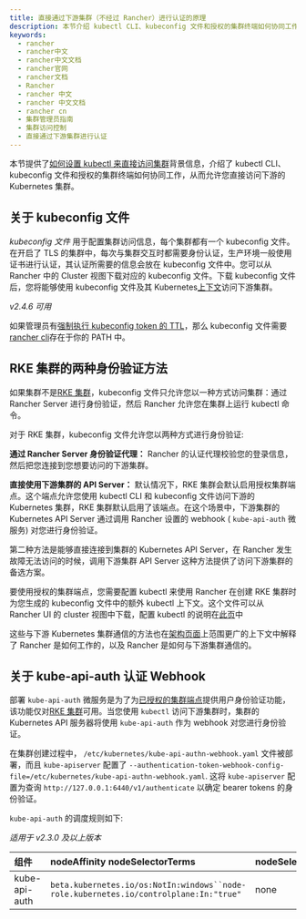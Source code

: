 ```yaml
---
title: 直接通过下游集群（不经过 Rancher）进行认证的原理
description: 本节介绍 kubectl CLI、kubeconfig 文件和授权的集群终端如何协同工作，从而允许您直接访问下游的 Kubernetes 集群，而无需通过 Rancher Server进行身份验证。它的目的是为如何设置 kubectl 来直接访问集群提供背景信息和上下文的指示。
keywords:
  - rancher
  - rancher中文
  - rancher中文文档
  - rancher官网
  - rancher文档
  - Rancher
  - rancher 中文
  - rancher 中文文档
  - rancher cn
  - 集群管理员指南
  - 集群访问控制
  - 直接通过下游集群进行认证
---
```


本节提供了[如何设置 kubectl 来直接访问集群](/docs/rancher2.5/cluster-admin/cluster-access/kubectl/_index)背景信息，介绍了 kubectl CLI、kubeconfig 文件和授权的集群终端如何协同工作，从而允许您直接访问下游的 Kubernetes 集群。

## 关于 kubeconfig 文件

_kubeconfig 文件_ 用于配置集群访问信息，每个集群都有一个 kubeconfig 文件。在开启了 TLS 的集群中，每次与集群交互时都需要身份认证，生产环境一般使用证书进行认证，其认证所需要的信息会放在 kubeconfig 文件中。您可以从 Rancher 中的 Cluster 视图下载对应的 kubeconfig 文件。下载 kubeconfig 文件后，您将能够使用 kubeconfig 文件及其 Kubernetes[上下文](https://kubernetes.io/docs/reference/kubectl/cheatsheet/#kubectl-context-and-configuration)访问下游集群。

_v2.4.6 可用_

如果管理员有[强制执行 kubeconfig token 的 TTL](/docs/rancher2.5/api/api-tokens/_index)，那么 kubeconfig 文件需要[rancher cli](/docs/rancher2.5/cli/_index)存在于你的 PATH 中。

## RKE 集群的两种身份验证方法

如果集群不是[RKE 集群](/docs/rancher2.5/cluster-provisioning/rke-clusters/_index)，kubeconfig 文件只允许您以一种方式访问集群：通过 Rancher Server 进行身份验证，然后 Rancher 允许您在集群上运行 kubectl 命令。

对于 RKE 集群，kubeconfig 文件允许您以两种方式进行身份验证:

**通过 Rancher Server 身份验证代理：** Rancher 的认证代理校验您的登录信息，然后把您连接到您想要访问的下游集群。

**直接使用下游集群的 API Server：** 默认情况下，RKE 集群会默认启用授权集群端点。这个端点允许您使用 kubectl CLI 和 kubeconfig 文件访问下游的 Kubernetes 集群，RKE 集群默认启用了该端点。在这个场景中，下游集群的 Kubernetes API Server 通过调用 Rancher 设置的 webhook ( `kube-api-auth` 微服务) 对您进行身份验证。

第二种方法是能够直接连接到集群的 Kubernetes API Server，在 Rancher 发生故障无法访问的时候，调用下游集群 API Server 这种方法提供了访问下游集群的备选方案。

要使用授权的集群端点，您需要配置 kubectl 来使用 Rancher 在创建 RKE 集群时为您生成的 kubeconfig 文件中的额外 kubectl 上下文。这个文件可以从 Rancher UI 的 cluster 视图中下载，配置 kubectl 的说明在[此页](/docs/rancher2.5/cluster-admin/cluster-access/kubectl/_index)中

这些与下游 Kubernetes 集群通信的方法也在[架构页面](/docs/rancher2.5/overview/architecture/_index)上范围更广的上下文中解释了 Rancher 是如何工作的，以及 Rancher 是如何与下游集群通信的。

## 关于 kube-api-auth 认证 Webhook

部署 `kube-api-auth` 微服务是为了为[已授权的集群端点](/docs/rancher2.5/overview/architecture/_index)提供用户身份验证功能，该功能仅对[RKE 集群](/docs/rancher2.5/cluster-provisioning/rke-clusters/_index)可用。当您使用 `kubectl` 访问下游集群时，集群的 Kubernetes API 服务器将使用 `kube-api-auth` 作为 webhook 对您进行身份验证。

在集群创建过程中， `/etc/kubernetes/kube-api-authn-webhook.yaml` 文件被部署，而且 `kube-apiserver` 配置了 `--authentication-token-webhook-config-file=/etc/kubernetes/kube-api-authn-webhook.yaml`. 这将 `kube-apiserver` 配置为查询 `http://127.0.0.1:6440/v1/authenticate` 以确定 bearer tokens 的身份验证。

`kube-api-auth` 的调度规则如下:

_适用于 v2.3.0 及以上版本_

| 组件          | nodeAffinity nodeSelectorTerms                                                          | nodeSelector | Tolerations       |
| :------------ | :-------------------------------------------------------------------------------------- | :----------- | :---------------- |
| kube-api-auth | ` beta.kubernetes.io/os:NotIn:windows``node-role.kubernetes.io/controlplane:In:"true" ` | none         | `operator:Exists` |
